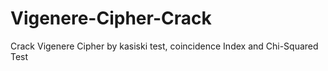 # Vigenere-Cipher-Crack
Crack Vigenere Cipher by kasiski test,  coincidence Index and  Chi-Squared Test
